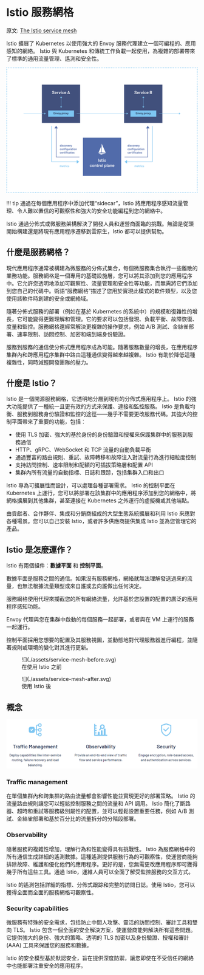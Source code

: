 # Istio 服務網格

原文: [The Istio service mesh](https://istio.io/)

Istio 擴展了 Kubernetes 以使用強大的 Envoy 服務代理建立一個可編程的、應用感知的網絡。 Istio 與 Kubernetes 和傳統工作負載一起使用，為複雜的部署帶來了標準的通用流量管理、遙測和安全性。

![](./assets/service-mesh.svg)

!!! tip
    通過在每個應用程序中添加代理“sidecar”，Istio 將應用程序感知流量管理、令人難以置信的可觀察性和強大的安全功能編程到您的網絡中。

Istio 通過分佈式或微服務架構解決了開發人員和運營商面臨的挑戰。無論是從頭開始構建還是將現有應用程序遷移到雲原生，Istio 都可以提供幫助。

## 什麼是服務網格？

現代應用程序通常被構建為微服務的分佈式集合，每個微服務集合執行一些離散的業務功能。服務網格是一個專用的基礎設施層，您可以將其添加到您的應用程序中。它允許您透明地添加可觀察性、流量管理和安全性等功能，而無需將它們添加到您自己的代碼中。術語“服務網格”描述了您用於實現此模式的軟件類型，以及您使用該軟件時創建的安全或網絡域。

隨著分佈式服務的部署（例如在基於 Kubernetes 的系統中）的規模和復雜性的增長，它可能變得更難理解和管理。它的要求可以包括發現、負載平衡、故障恢復、度量和監控。服務網格還經常解決更複雜的操作要求，例如 A/B 測試、金絲雀部署、速率限制、訪問控制、加密和端到端身份驗證。

服務到服務的通信使分佈式應用程序成為可能。隨著服務數量的增長，在應用程序集群內和跨應用程序集群中路由這種通信變得越來越複雜。 Istio 有助於降低這種複雜性，同時減輕開發團隊的壓力。

## 什麼是 Istio？

Istio 是一個開源服務網格，它透明地分層到現有的分佈式應用程序上。 Istio 的強大功能提供了一種統一且更有效的方式來保護、連接和監控服務。 Istio 是負載均衡、服務到服務身份驗證和監控的途徑——幾乎不需要更改服務代碼。其強大的控制平面帶來了重要的功能，包括：

- 使用 TLS 加密、強大的基於身份的身份驗證和授權來保護集群中的服務到服務通信
- HTTP、gRPC、WebSocket 和 TCP 流量的自動負載平衡
- 通過豐富的路由規則、重試、故障轉移和故障注入對流量行為進行細粒度控制
- 支持訪問控制、速率限制和配額的可插拔策略層和配置 API
- 集群內所有流量的自動指標、日誌和跟踪，包括集群入口和出口

Istio 專為可擴展性而設計，可以處理各種部署需求。 Istio 的控制平面在 Kubernetes 上運行，您可以將部署在該集群中的應用程序添加到您的網格中，將網格擴展到其他集群，甚至連接在 Kubernetes 之外運行的虛擬機或其他端點。

由貢獻者、合作夥伴、集成和分銷商組成的大型生態系統擴展和利用 Istio 來應對各種場景。您可以自己安裝 Istio，或者許多供應商提供集成 Istio 並為您管理它的產品。

## Istio 是怎麼運作？

Istio 有兩個組件：**數據平面** 和 **控制平面**。

數據平面是服務之間的通信。如果沒有服務網格，網絡就無法理解發送過來的流量，也無法根據流量類型或來自誰或去向誰做出任何決定。

服務網格使用代理來攔截您的所有網絡流量，允許基於您設置的配置的廣泛的應用程序感知功能。

Envoy 代理與您在集群中啟動的每個服務一起部署，或者與在 VM 上運行的服務一起運行。

控制平面採用您想要的配置及其服務視圖，並動態地對代理服務器進行編程，並隨著規則或環境的變化對其進行更新。

<figure markdown>
  ![](./assets/service-mesh-before.svg)
  <figcaption>在使用 Istio 之前</figcaption>
</figure>

<figure markdown>
  ![](./assets/service-mesh-after.svg)
  <figcaption>使用 Istio 後</figcaption>
</figure>

## 概念

![](./assets/istio-concept.png)

### Traffic management

在單個集群內和跨集群的路由流量都會影響性能並實現更好的部署策略。 Istio 的流量路由規則讓您可以輕鬆控制服務之間的流量和 API 調用。 Istio 簡化了斷路器、超時和重試等服務級別屬性的配置，並可以輕鬆設置重要任務，例如 A/B 測試、金絲雀部署和基於百分比的流量拆分的分階段部署。

### Observability

隨著服務的複雜性增加，理解行為和性能變得具有挑戰性。 Istio 為服務網格中的所有通信生成詳細的遙測數據。這種遙測提供服務行為的可觀察性，使運營商能夠排除故障、維護和優化他們的應用程序。更好的是，您無需更改應用程序即可獲得幾乎所有這些工具。通過 Istio，運維人員可以全面了解受監控服務的交互方式。

Istio 的遙測包括詳細的指標、分佈式跟踪和完整的訪問日誌。使用 Istio，您可以獲得全面而全面的服務網格可觀察性。

### Security capabilities

微服務有特殊的安全需求，包括防止中間人攻擊、靈活的訪問控制、審計工具和雙向 TLS。 Istio 包含一個全面的安全解決方案，使運營商能夠解決所有這些問題。它提供強大的身份、強大的策略、透明的 TLS 加密以及身份驗證、授權和審計 (AAA) 工具來保護您的服務和數據。

Istio 的安全模型基於默認安全，旨在提供深度防禦，讓您即使在不受信任的網絡中也能部署注重安全的應用程序。
